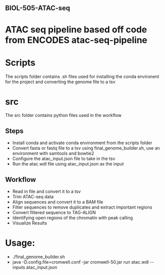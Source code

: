 ## BIOL-505-ATAC-seq
# ATAC seq pipeline based off code from ENCODES atac-seq-pipeline

# Scripts
The scripts folder contains .sh files used for installing the conda environent for the project and converting the genome file to a tsv

# src
The src folder contains python files used in the workflow

## Steps
* Install conda and activate conda environment from the scripts folder
* Convert fasta or fastq file to a tsv using final_genome_builder.sh, use an environment with samtools and bowtie2
* Configure the atac_input.json file to take in the tsv
* Run the atac.wdl file using atac_input.json as the input

## Workflow 

* Read in file and convert it to a tsv
* Trim ATAC-seq data
* Align sequences and convert it to a BAM file
* Filter sequences to remove duplicates and extract important regions
* Convert filtered sequence to TAG-ALIGN 
* Identifying open regions of the chromatin with peak calling
* Visualize Results

# Usage:
* ./final_genome_builder.sh
* java -D.config.file=cromwell.conf -jar cromwell-50.jar run atac.wdl --inputs atac_input.json
